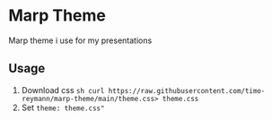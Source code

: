 Marp Theme
===

Marp theme i use for my presentations

## Usage

1. Download css
    ``sh
    curl https://raw.githubusercontent.com/timo-reymann/marp-theme/main/theme.css> theme.css
    ``
2. Set `theme: theme.css"`

